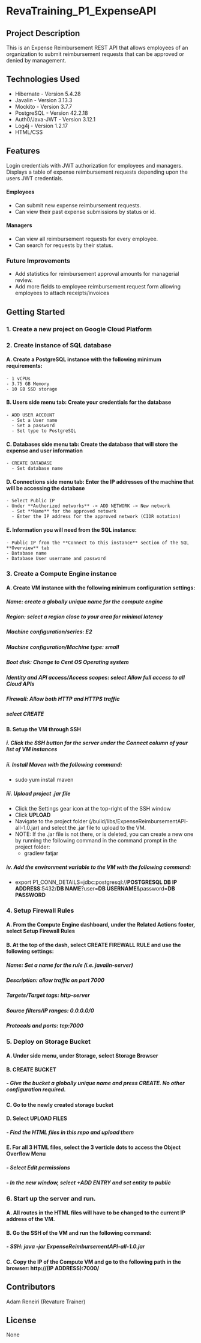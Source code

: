 # RevaTraining_P1_ExpenseAPI

## Project Description
This is an Expense Reimbursement REST API that allows employees of an organization to submit reimbursement requests that can be approved or denied by management. 
## Technologies Used
- Hibernate - Version 5.4.28
- Javalin - Version 3.13.3
- Mockito - Version 3.7.7
- PostgreSQL - Version 42.2.18
- Auth0/Java-JWT - Version 3.12.1
- Log4j - Version 1.2.17
- HTML/CSS
## Features
Login credentials with JWT authorization for employees and managers.
Displays a table of expense reimbursement requests depending upon the users JWT credentials.
#### Employees 
  - Can submit new expense reimbursement requests.
  - Can view their past expense submissions by status or id.
#### Managers
  - Can view all reimbursement requests for every employee.
  - Can search for requests by their status.
### Future Improvements
  - Add statistics for reimbursement approval amounts for managerial review.
  - Add more fields to employee reimbursement request form allowing employees to attach receipts/invoices
## Getting Started
### 1. Create a new project on Google Cloud Platform
### 2. Create instance of SQL database
#### A. Create a **PostgreSQL** instance with the following minimum requirements:
    - 1 vCPUs
    - 3.75 GB Memory
    - 10 GB SSD storage
#### B. **Users** side menu tab: Create your credentials for the database
    - ADD USER ACCOUNT
      - Set a User name
      - Set a password
      - Set type to PostgreSQL
#### C. **Databases** side menu tab: Create the database that will store the expense and user information
    - CREATE DATABASE
      - Set database name
#### D. **Connections** side menu tab: Enter the IP addresses of the machine that will be accessing the database
    - Select Public IP
    - Under **Authorized networks** -> ADD NETWORK -> New network
      - Set **Name** for the approved netowrk
      - Enter the IP address for the approved network (CIDR notation)
#### E. Information you will need from the SQL instance:
    - Public IP from the **Connect to this instance** section of the SQL **Overview** tab
    - Database name
    - Database User username and password
### 3. Create a **Compute Engine** instance
#### A. Create VM instance with the following minimum configuration settings:
##### Name: create a globally unique name for the compute engine
##### Region: select a region close to your area for minimal latency
##### Machine configuration/series: E2
##### Machine configuration/Machine type: small
##### Boot disk: **Change** to Cent OS Operating system
##### Identity and API access/Access scopes: select **Allow full access to all Cloud APIs**
##### Firewall: Allow both **HTTP and HTTPS traffic**
##### select CREATE
#### B. Setup the VM through SSH
##### i. Click the SSH button for the server under the Connect column of your list of VM instances
##### ii. Install Maven with the following command:
  - sudo yum install maven
##### iii. Upload project .jar file
  - Click the Settings gear icon at the top-right of the SSH window
  - Click **UPLOAD**
  - Navigate to the project folder (/build/libs/ExpenseReimbursementAPI-all-1.0.jar) and select the .jar file to upload to the VM.
  - NOTE: If the .jar file is not there, or is deleted, you can create a new one by running the following command in the command prompt in the project folder:
    - gradlew fatjar
##### iv. Add the environment variable to the VM with the following command:
  - export P1_CONN_DETAILS=jdbc:postgresql://**POSTGRESQL DB IP ADDRESS**:5432/**DB NAME**?user\=**DB USERNAME**&password\=**DB PASSWORD**
### 4. Setup Firewall Rules
#### A. From the **Compute Engine** dashboard, under the **Related Actions** footer, select **Setup Firewall Rules**
#### B. At the top of the dash, select **CREATE FIREWALL RULE** and use the following settings:
##### Name: Set a name for the rule (i.e. javalin-server)
##### Description: allow traffic on port 7000
##### Targets/Target tags: **http-server**
##### Source filters/IP ranges: **0.0.0.0/0**
##### Protocols and ports: tcp:7000
### 5. Deploy on Storage Bucket
#### A. Under side menu, under Storage, select Storage Browser
#### B. **CREATE BUCKET**
##### - Give the bucket a globally unique name and press CREATE. No other configuration required.
#### C. Go to the newly created storage bucket
#### D. Select **UPLOAD FILES**
##### - Find the HTML files in this repo and upload them
#### E. For all 3 HTML files, select the 3 verticle dots to access the **Object Overflow Menu**
##### - Select **Edit permissions**
##### - In the new window, select **+ADD ENTRY** and set entity to **public**
### 6. Start up the server and run.
#### A. All routes in the HTML files will have to be changed to the current IP address of the VM.
#### B. Go the SSH of the VM and run the following command:
##### - SSH: java -jar ExpenseReimbursementAPI-all-1.0.jar
#### C. Copy the IP of the Compute VM and go to the following path in the browser: http://(IP ADDRESS):7000/
## Contributors 
Adam Reneiri (Revature Trainer)
## License
None


